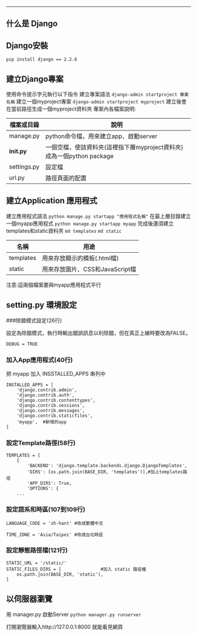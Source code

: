 ------

## 什么是 Django


## Django安裝
`pip install django == 2.2.6`

## 建立Django專案
使用命令提示字元執行以下指令
建立專案語法
`django-admin startproject 專案名稱`
建立一個myproject專案
`django-admin startproject myproject`
建立後會在當前路徑生成一個myproject資料夾
專案內各檔案說明:

 檔案或目錄    | 說明   
 ------       | -----    
 manage.py    | python命令檔，用來建立app、啟動server
 __init.py__  | 一個空檔，使該資料夾(這裡指下層myproject資料夾)成為一個python package 
 settings.py  | 設定檔
 url.py       | 路徑頁面的配置


## 建立Application 應用程式
建立應用程式語法
`python manage.py startapp "應用程式名稱"`
在最上層目錄建立一個myapp應用程式
`python manage.py startapp myapp`
完成後還須建立templates和static資料夾
`md templates`
`md static`

名稱      | 用途 
---       | ---    
templates | 用來存放顯示的模板(.html檔)
static    | 用來存放圖片、CSS和JavaScript檔

注意:這兩個檔案要與myapp應用程式平行

## setting.py 環境設定

###除錯模式設定(26行)

設定為除錯模式，執行時輸出錯誤訊息以利除錯，但在真正上線時要改為FALSE。
```
DEBUG = TRUE
```
### 加入App應用程式(40行)
把 myapp 加入 INSSTALLED_APPS 串列中
```
INSTALLED_APPS = [
    'django.contrib.admin',
    'django.contrib.auth',
    'django.contrib.contenttypes',
    'django.contrib.sessions',
    'django.contrib.messages',
    'django.contrib.staticfiles',
    'myapp',  #新增的app
]

```

### 設定Template路徑(58行)
```
TEMPLATES = [
    {
        'BACKEND': 'django.template.backends.django.DjangoTemplates',
        'DIRS': [os.path.join(BASE_DIR, 'templates')],#加上templates路徑
        'APP_DIRS': True,
        'OPTIONS': {
    ...
```

### 設定語系和時區(107到109行)
```
LANGUAGE_CODE = 'zh-hant' #改成繁體中文

TIME_ZONE = 'Asia/Taipei' #改成台北時區

```

### 設定靜態路徑檔(121行)
```
STATIC_URL = '/static/'
STATIC_FILES_DIRS = [               #加入 static 路徑檔
    os.path.join(BASE_DIR, 'static'),
]

```

## 以伺服器瀏覽
用 manager.py 啟動Server
` python manager.py runserver `

打開瀏覽器輸入http://127.0.0.1:8000 就能看見網頁
